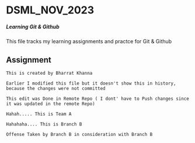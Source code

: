 # DSML_NOV_2023
 ##### Learning Git & Github
 This file tracks my learning assignments and practce for Git & Github

## Assignment

	This is created by Bharrat Khanna

	Earlier I modified this file but it doesn't show this in history, because the changes were not committed

  	This edit was Done in Remote Repo ( I dont' have to Push changes since it was updated in the remote Repo)

	Hahah..... This is Team A
   
	Hahahaha.... This is Branch B

	Offense Taken by Branch B in consideration with Branch B
